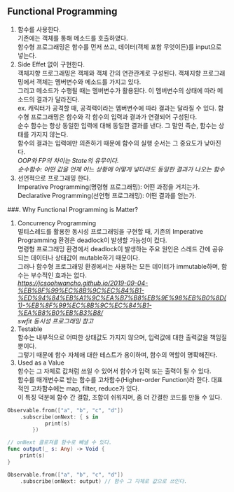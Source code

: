 ## Functional Programming  
1. 함수를 사용한다.  
기존에는 객체를 통해 메소드를 호출하였다.  
함수형 프로그래밍은 함수를 먼저 쓰고, 데이터(객체 포함 무엇이든)를 input으로 넣는다.  
2. Side Effet 없이 구현한다.  
객체지향 프로그래밍은 객체와 객체 간의 연관관계로 구성된다. 객체지향 프로그래밍에서 객체는 멤버변수와 메소드를 가지고 있다.  
그리고 메소드가 수행될 때는 멤버변수가 활용된다. 이 멤버변수의 상태에 따라 메소드의 결과가 달라진다.  
ex. 캐릭터가 공격할 때, 공격력이라는 멤버변수에 따라 결과는 달라질 수 있다. 
함수형 프로그래밍은 함수와 각 함수의 입력과 결과가 연결되어 구성된다.  
순수 함수는 항상 동일한 입력에 대해 동일한 결과를 낸다. 그 말인 즉슨, 함수는 상태를 가지지 않는다.  
함수의 결과는 입력에만 의존하기 때문에 함수의 실행 순서는 그 중요도가 낮아진다.  
*OOP와 FP의 차이는 State의 유무이다.*  
*순수함수: 어떤 값을 언제 어느 상황에 어떻게 넣더라도 동일한 결과가 나오는 함수*  
3. 선언적으로 프로그래밍 한다.  
Imperative Programming(명령형 프로그래밍): 어떤 과정을 거치는가.  
Declarative Programming(선언형 프로그래밍): 어떤 결과를 얻는가.  
  
###. Why Functional Programming is Matter?  
1. Concurrency Programming  
멀티스레드를 활용한 동시성 프로그래밍을 구현할 때, 기존의 Imperative Programming 환경은 deadlock이 발생할 가능성이 컸다.  
명령형 프로그래밍 환경에서 deadlock이 발생하는 주요 원인은 스레드 간에 공유되는 데이터나 상태값이 mutable하기 때문이다.  
그러나 함수형 프로그래밍 환경에서는 사용하는 모든 데이터가 immutable하며, 함수는 부수적인 효과는 없다.  
*https://jcsoohwancho.github.io/2019-09-04-%EB%8F%99%EC%8B%9C%EC%84%B1-%ED%94%84%EB%A1%9C%EA%B7%B8%EB%9E%98%EB%B0%8D(1)-%EB%8F%99%EC%8B%9C%EC%84%B1-%EA%B8%B0%EB%B3%B8/  
swfit 동시성 프로그래밍 참고*  
2. Testable  
함수는 내부적으로 어떠한 상태값도 가지지 않으며, 입력값에 대한 출력값을 책임질 뿐이다.  
그렇기 때문에 함수 자체애 대한 테스트가 용이하며, 함수의 역할이 명확해진다.  
3. Used as a Value  
함수는 그 자체로 값처럼 쓰일 수 있어서 함수가 입력 또는 출력이 될 수 있다.  
함수를 매개변수로 받는 함수를 고차함수(Higher-order Function)라 한다. 대표적인 고차함수에는 map, filter, reduce가 있다.  
이 특징 덕분에 함수 간 결합, 조합이 쉬워지며, 좀 더 간결한 코드를 만들 수 있다.  
  
```swift
Observable.from(["a", "b", "c", "d"])
	.subscribe(onNext: { s in
			print(s)
		})

// onNext 클로져를 함수로 빼낼 수 있다.
func output(_ s: Any) -> Void {
	print(s)
}

Observable.from(["a", "b", "c", "d"])
	.subscribe(onNext: output) // 함수 그 자체로 값으로 쓰인다.
```
